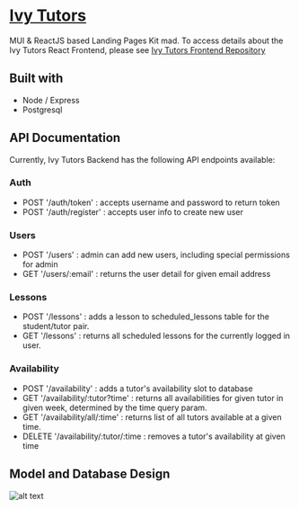 # [Ivy Tutors](https://ivy-tutors.herokuapp.com/)

MUI & ReactJS based Landing Pages Kit mad. To access details about the Ivy Tutors React Frontend, please see [Ivy Tutors Frontend Repository](https://github.com/MMahoney6713/IvyTutors)

## Built with

- Node / Express
- Postgresql

## API Documentation

Currently, Ivy Tutors Backend has the following API endpoints available:

### Auth
- POST '/auth/token' : accepts username and password to return token 
- POST '/auth/register' : accepts user info to create new user

### Users
- POST '/users' : admin can add new users, including special permissions for admin
- GET '/users/:email' : returns the user detail for given email address

### Lessons
- POST '/lessons' : adds a lesson to scheduled_lessons table for the student/tutor pair.
- GET '/lessons' : returns all scheduled lessons for the currently logged in user.

### Availability
- POST '/availability' : adds a tutor's availability slot to database
- GET '/availability/:tutor?time' : returns all availabilities for given tutor in given week, determined by the time query param.
- GET '/availability/all/:time' : returns list of all tutors available at a given time.
- DELETE '/availability/:tutor/:time : removes a tutor's availability at given time

## Model and Database Design

![alt text](https://imgur.com/a/tS73U5c)




